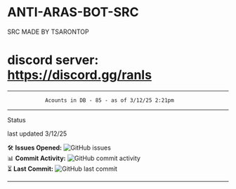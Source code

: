 # ANTI-ARAS-BOT-SRC

SRC MADE BY TSARONTOP

# discord server: https://discord.gg/ranls
-----------------------

                Acounts in DB - 85 - as of 3/12/25 2:21pm 


----------------------- 

Status 

last updated 3/12/25

🛠️ **Issues Opened:** ![GitHub issues](https://img.shields.io/github/issues/Tsarontop/ANTI-ARAS-BOT-SRC)  
📊 **Commit Activity:** ![GitHub commit activity](https://img.shields.io/github/commit-activity/m/Tsarontop/ANTI-ARAS-BOT-SRC)  
⏳ **Last Commit:** ![GitHub last commit](https://img.shields.io/github/last-commit/Tsarontop/ANTI-ARAS-BOT-SRC)



----------------------- 

